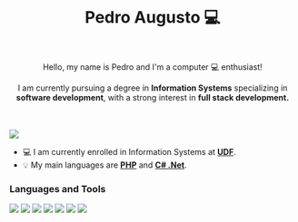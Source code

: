 <h1 align="center"> Pedro Augusto 💻 </h1>
<br>
<p align="center">Hello, my name is Pedro and I'm a computer 💻 enthusiast! </p>
<p align="center">I am currently pursuing a degree in <b>Information Systems</b> specializing in <b>software development</b>, with a strong interest in <b>full stack development.</b></p>
<br>
<br>
<img src="https://i.imgur.com/vYXcSqz.gif" align="center" width="" />

- 💻 I am currently enrolled in Information Systems at [**UDF**](https://www.udf.edu.br/).
- 💡 My main languages are [**PHP**](https://php.net) and [**C# .Net**](https://dotnet.microsoft.com/pt-br/languages/csharp).


<h3>Languages and Tools</h3>
<p> 
    <img src="https://cdn.jsdelivr.net/gh/devicons/devicon@latest/icons/html5/html5-plain.svg" />    
    <img src="https://cdn.jsdelivr.net/gh/devicons/devicon@latest/icons/css3/css3-plain.svg" />         
    <img src="https://cdn.jsdelivr.net/gh/devicons/devicon@latest/icons/tailwindcss/tailwindcss-original.svg" />        
    <img src="https://cdn.jsdelivr.net/gh/devicons/devicon@latest/icons/php/php-plain.svg" />
    <img src="https://cdn.jsdelivr.net/gh/devicons/devicon@latest/icons/laravel/laravel-original.svg" />      
    <img src="https://cdn.jsdelivr.net/gh/devicons/devicon@latest/icons/csharp/csharp-plain.svg" />
    <img src="https://cdn.jsdelivr.net/gh/devicons/devicon@latest/icons/dotnetcore/dotnetcore-original.svg" />                       
</p>
          